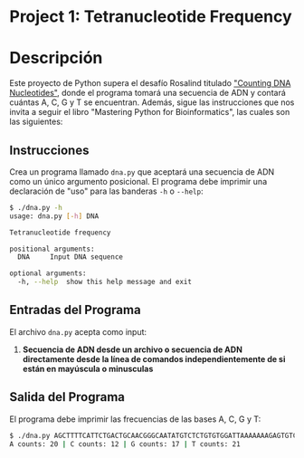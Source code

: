# Project 1: Tetranucleotide Frequency

# Descripción

Este proyecto de Python supera el desafío Rosalind titulado ["Counting DNA Nucleotides"](https://rosalind.info/problems/dna/), donde el programa tomará una secuencia de ADN y contará cuántas A, C, G y T se encuentran. Además, sigue las instrucciones que nos invita a seguir el libro "Mastering Python for Bioinformatics", las cuales son las siguientes:

## Instrucciones

Crea un programa llamado `dna.py` que aceptará una secuencia de ADN como un único argumento posicional. El programa debe imprimir una declaración de "uso" para las banderas `-h` o `--help`:

```sh
$ ./dna.py -h
usage: dna.py [-h] DNA

Tetranucleotide frequency

positional arguments:
  DNA     Input DNA sequence

optional arguments:
  -h, --help  show this help message and exit
```
## Entradas del Programa
El archivo `dna.py` acepta como input:

1. **Secuencia de ADN desde un archivo o secuencia de ADN directamente desde la línea de comandos independientemente de si están en mayúscula o minusculas**

## Salida del Programa

El programa debe imprimir las frecuencias de las bases A, C, G y T:

```sh
$ ./dna.py AGCTTTTCATTCTGACTGCAACGGGCAATATGTCTCTGTGTGGATTAAAAAAAGAGTGTCTGATAGCAGC
A counts: 20 | C counts: 12 | G counts: 17 | T counts: 21
```
